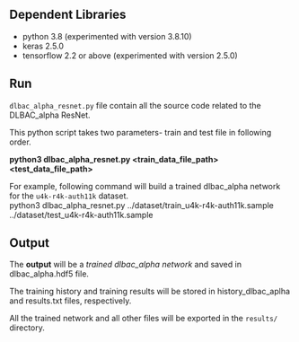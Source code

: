 ## Dependent Libraries ##
  * python 3.8 (experimented with version 3.8.10)
  * keras 2.5.0
  * tensorflow 2.2 or above (experimented with version 2.5.0)

## Run ##
`dlbac_alpha_resnet.py` file contain all the source code related to the DLBAC_alpha ResNet.

This python script takes two parameters- train and test file in following order.

**python3 dlbac_alpha_resnet.py <train_data_file_path> <test_data_file_path>**

For example, following command will build a trained dlbac_alpha network for the `u4k-r4k-auth11k` dataset.  
python3 dlbac_alpha_resnet.py ../dataset/train_u4k-r4k-auth11k.sample ../dataset/test_u4k-r4k-auth11k.sample 

## Output ##
The **output** will be a *trained dlbac_alpha network* and saved in dlbac_alpha.hdf5 file. 

The training history and training results will be stored in history_dlbac_aplha and results.txt files, respectively. 

All the trained network and all other files will be exported in the `results/` directory.
